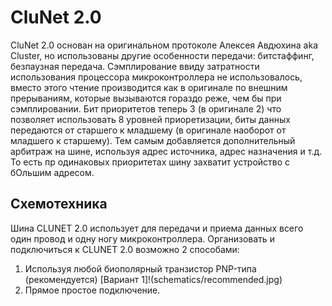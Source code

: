 # CluNet 2.0
CluNet 2.0 основан на оригинальном протоколе Алексея Авдюхина aka Cluster, но использованы другие особенности передачи: битстаффинг, безпаузная передача. Сэмплирование ввиду затратности использования процессора микроконтроллера не использовалось, вместо этого чтение производится как в оригинале по внешним прерываниям, которые вызываются гораздо реже, чем бы при сэмплировании.
Бит приоритетов теперь 3 (в оригинале 2) что позволяет использовать 8 уровней приоретизации, биты данных передаются от старшего к младшему (в оригинале наоборот от младшего к старшему). Тем самым добавляется дополнительный арбитраж на шине, используя адрес источника, адрес назначения и т.д. То есть пр одинаковых приоритетах шину захватит устройство с бОльшим адресом.
## Схемотехника
Шина CLUNET 2.0 использует для передачи и приема данных всего один провод и одну ногу микроконтроллера. Организовать и подключиться к CLUNET 2.0 возможно 2 способами:
1. Используя любой биополярный транзистор PNP-типа (рекомендуется)
[Вариант 1]!(schematics/recommended.jpg)
2. Прямое простое подключение.
